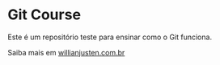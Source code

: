 
# Git Course
Este é um repositório teste para ensinar como o Git funciona. 

Saiba mais em [willianjusten.com.br](https://willianjusten.com.br)
